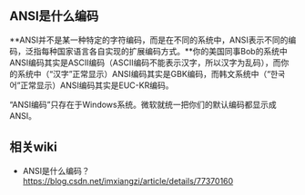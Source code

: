 ## ANSI是什么编码
**ANSI并不是某一种特定的字符编码，而是在不同的系统中，ANSI表示不同的编码，泛指每种国家语言各自实现的扩展编码方式。**你的美国同事Bob的系统中ANSI编码其实是ASCII编码（ASCII编码不能表示汉字，所以汉字为乱码），而你的系统中（“汉字”正常显示）ANSI编码其实是GBK编码，而韩文系统中（“한국어”正常显示）ANSI编码其实是EUC-KR编码。

“ANSI编码”只存在于Windows系统。微软就统一把你们的默认编码都显示成ANSI。

## 相关wiki

- ANSI是什么编码？https://blog.csdn.net/imxiangzi/article/details/77370160



